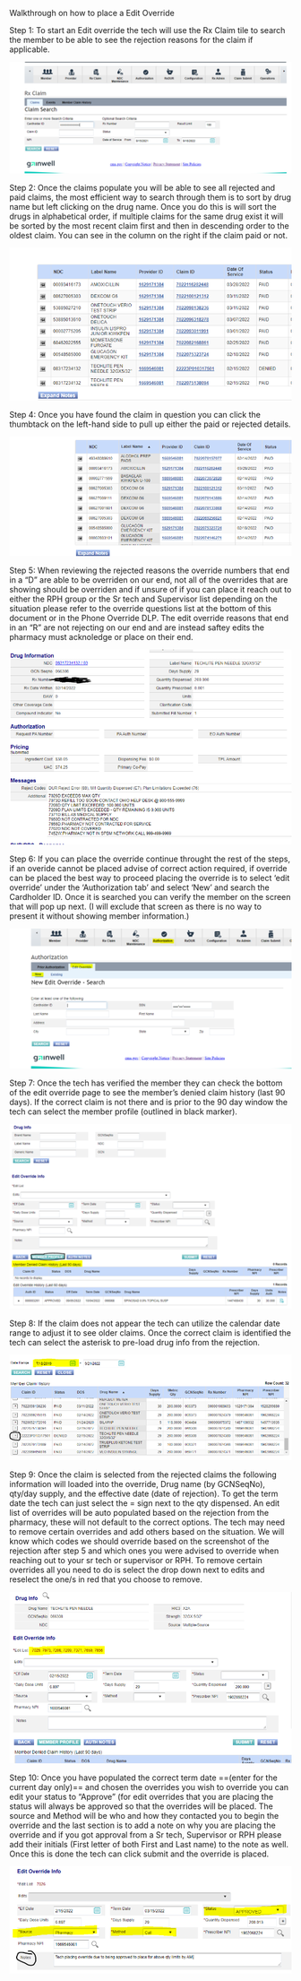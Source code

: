 Walkthrough on how to place a Edit Override

Step 1: To start an Edit override the tech will use the Rx Claim tile to
search the member to be able to see the rejection reasons for the claim
if applicable.

![](docs/images/Walkthrough%20on%20how%20to%20place%20a%20Edit%20Override/media/image1.png)

Step 2: Once the claims populate you will be able to see all rejected
and paid claims, the most efficient way to search through them is to
sort by drug name but left clicking on the drug name. Once you do this
is will sort the drugs in alphabetical order, if multiple claims for the
same drug exist it will be sorted by the most recent claim first and
then in descending order to the oldest claim. You can see in the column
on the right if the claim paid or not.

![](docs/images/Walkthrough%20on%20how%20to%20place%20a%20Edit%20Override/media/image2.png)

Step 4: Once you have found the claim in question you can click the
thumbtack on the left-hand side to pull up either the paid or rejected
details.

![](docs/images/Walkthrough%20on%20how%20to%20place%20a%20Edit%20Override/media/image3.png)

Step 5: When reviewing the rejected reasons the override numbers that
end in a “D” are able to be overriden on our end, not all of the
overrides that are showing should be overriden and if unsure of if you
can place it reach out to either the RPH group or the Sr tech and
Supervisor list depending on the situation please refer to the override
questions list at the bottom of this document or in the Phone Override
DLP. The edit override reasons that end in an “R” are not rejecting on
our end and are instead saftey edits the pharmacy must acknoledge or
place on their end.

![](docs/images/Walkthrough%20on%20how%20to%20place%20a%20Edit%20Override/media/image4.png)

Step 6: If you can place the override continue throught the rest of the
steps, if an overide cannot be placed advise of correct action required,
if override can be placed the best way to proceed placing the override
is to select ‘edit override’ under the ‘Authorization tab’ and select
‘New’ and search the Cardholder ID. Once it is searched you can verify
the member on the screen that will pop up next. (I will exclude that
screen as there is no way to present it without showing member
information.)

![](docs/images/Walkthrough%20on%20how%20to%20place%20a%20Edit%20Override/media/image5.png)

Step 7: Once the tech has verified the member they can check the bottom
of the edit override page to see the member’s denied claim history (last
90 days). If the correct claim is not there and is prior to the 90 day
window the tech can select the member profile (outlined in black
marker).

![](docs/images/Walkthrough%20on%20how%20to%20place%20a%20Edit%20Override/media/image6.png)

Step 8: If the claim does not appear the tech can utilize the calendar
date range to adjust it to see older claims. Once the correct claim is
identified the tech can select the asterisk to pre-load drug info from
the rejection.

![](docs/images/Walkthrough%20on%20how%20to%20place%20a%20Edit%20Override/media/image7.png)

Step 9: Once the claim is selected from the rejected claims the
following information will loaded into the override, Drug name (by
GCNSeqNo), qty/day supply, and the effective date (date of rejection).
To get the term date the tech can just select the = sign next to the qty
dispensed. An edit list of overrides will be auto populated based on the
rejection from the pharmacy, these will not default to the correct
options. The tech may need to remove certain overrides and add others
based on the situation. We will know which codes we should override
based on the screenshot of the rejection after step 5 and which ones you
were advised to override when reaching out to your sr tech or supervisor
or RPH. To remove certain overrides all you need to do is select the
drop down next to edits and reselect the one/s in red that you choose to
remove.

![](docs/images/Walkthrough%20on%20how%20to%20place%20a%20Edit%20Override/media/image8.png)

Step 10: Once you have populated the correct term date ==(enter for the current day only)== and chosen the
overrides you wish to override you can edit your status to “Approve”
(for edit overrides that you are placing the status will always be
approved so that the overrides will be placed. The source and Method
will be who and how they contacted you to begin the override and the
last section is to add a note on why you are placing the override and if
you got approval from a Sr tech, Supervisor or RPH please add their
initials (First letter of both First and Last name) to the note as well.
Once this is done the tech can click submit and the override is placed.

![](docs/images/Walkthrough%20on%20how%20to%20place%20a%20Edit%20Override/media/image9.png)
